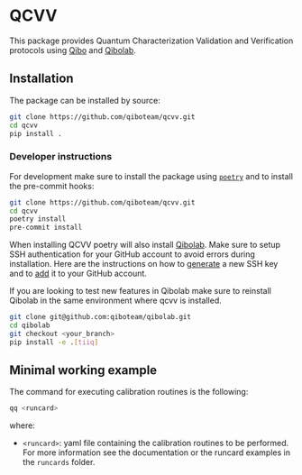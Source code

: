 # QCVV

This package provides Quantum Characterization Validation and Verification protocols using [Qibo](https://github.com/qiboteam/qibo) and [Qibolab](https://github.com/qiboteam/qibolab).

## Installation

The package can be installed by source:
```sh
git clone https://github.com/qiboteam/qcvv.git
cd qcvv
pip install .
```


### Developer instructions
For development make sure to install the package using [`poetry`](https://python-poetry.org/) and to install the pre-commit hooks:
```sh
git clone https://github.com/qiboteam/qcvv.git
cd qcvv
poetry install
pre-commit install
```

When installing QCVV poetry will also install [Qibolab](https://github.com/qiboteam/qibolab). Make sure to setup SSH authentication for your GitHub account
to avoid errors during installation. Here are the instructions on how to [generate](https://docs.github.com/en/authentication/connecting-to-github-with-ssh/generating-a-new-ssh-key-and-adding-it-to-the-ssh-agent) a new SSH key and to [add](https://docs.github.com/en/authentication/connecting-to-github-with-ssh/adding-a-new-ssh-key-to-your-github-account) it to your GitHub account.

If you are looking to test new features in Qibolab make sure to reinstall Qibolab in the same environment where qcvv is installed.

```sh
git clone git@github.com:qiboteam/qibolab.git
cd qibolab
git checkout <your_branch>
pip install -e .[tiiq]
```



## Minimal working example
The command for executing calibration routines is the following:
```sh
qq <runcard>
```
where:
- `<runcard>`: yaml file containing the calibration routines to be performed. For more information see the documentation or the runcard examples in the `runcards` folder.
